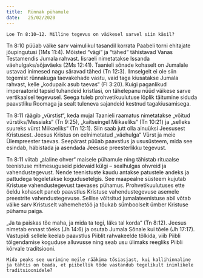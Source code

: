 ```yaml
---
title:  Rünnak pühamule
date:   25/02/2020
---
```


`Loe Tn 8:10–12. Milline tegevus on väikesel sarvel siin käsil?`

Tn 8:10 püüab väike sarv vaimulikul tasandil korrata Paabeli torni ehitajate jõupingutusi (1Ms 11:4). Mõisted “vägi” ja “tähed” tähistavad Vanas Testamendis Jumala rahvast. Iisraeli nimetatakse Issanda väehulgaks/sõjaväeks (2Ms 12:41). Taanieli sõnade kohaselt on Jumalale ustavad inimesed nagu säravad tähed (Tn 12:3). Ilmselgelt ei ole siin tegemist rünnakuga taevakehade vastu, vaid taga kiusatakse Jumala rahvast, kelle „kodupaik asub taevas“ (Fl 3:20). Kuigi paganlikud imperaatorid tapsid tuhandeid kristlasi, on tähelepanu nüüd väikese sarve vertikaalsel tegevusel. Seega tuleb prohvetikuulutuse lõplik täitumine siduda paavstliku Roomaga ja sealt tuleneva sajandeid kestnud tagakiusamisega.

Tn 8:11 räägib „vürstist“, keda mujal Taanieli raamatus nimetatakse „võitud vürstiks/Messiaks“ (Tn 9:25), „kaitseingel Miikaeliks“ (Tn 10:21) ja „selleks suureks vürst Miikaeliks“ (Tn 12:1). Siin saab jutt olla ainuüksi Jeesusest Kristusest. Jeesus Kristus on eelnimetatud „väehulga“ Vürst ja meie Ülempreester taevas. Seepärast püüab paavstlus ja ususüsteem, mida see esindab, häbistada ja asendada Jeesuse preesterlikku tegevust.

Tn 8:11 viitab „alaline ohver“ maisele pühamule ning tähistab rituaalse teenistuse mitmesuguseid pidevaid külgi – sealhulgas ohvreid ja vahendustegevust. Nende teenistuste kaudu antakse patustele andeks ja pattudega tegeletakse kogudusetelgis. See maapealne süsteem kujutab Kristuse vahendustegevust taevases pühamus. Prohvetikuulutuses ette öeldu kohaselt paneb paavstlus Kristuse vahendustegevuse asemele preestrite vahendustegevuse. Sellise võltsitud jumalateenistuse abil võtab väike sarv Kristuselt vahemehetöö ja tõukab sümboolselt ümber Kristuse pühamu paiga.

„Ja ta paiskas tõe maha, ja mida ta tegi, läks tal korda“ (Tn 8:12). Jeesus nimetab ennast tõeks (Jh 14:6) ja osutab Jumala Sõnale kui tõele (Jh 17:17). Vastupidi sellele keelab paavstlus Piiblit rahvakeelde tõlkida, viib Piibli tõlgendamise koguduse alluvusse ning seab usu ülimaks reegliks Piibli kõrvale traditsiooni.

`Mida peaks see uurimine meile rääkima tõsiasjast, kui kallihinnaline ja tähtis on teada, et piibellik tõde vastandub tegelikult inimlikele traditsioonidele?`
